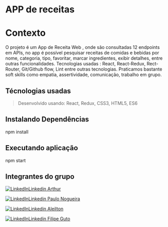# APP de receitas

# Contexto
O projeto é um App de Receita Web , onde são consultadas 12 endpoints em APIs, no app é possível pesquisar receitas de comidas e bebidas por nome, categoria, tipo, favoritar, marcar ingredientes, exibir detalhes, entre outras funcionalidades.
Tecnologias usadas : React, React-Redux, Rect-Router, Git/Github flow, Lint entre outras tecnologias.
Praticamos bastante soft skills como empatia, assertividade, comunicação, trabalho em grupo.


## Técnologias usadas

> Desenvolvido usando: React, Redux, CSS3, HTML5, ES6

## Instalando Dependências

npm install

## Executando aplicação

npm start

## Integrantes do grupo

<a href="https://www.linkedin.com/in/arthur-jr/"><img alt="LinkedIn" src="https://img.shields.io/badge/LinkedIn-0077B5?style=for-the-badge&logo=linkedin&logoColor=white" />Linkedin Arthur</a>

<a href="https://www.linkedin.com/in/paulo-rpn/"><img alt="LinkedIn" src="https://img.shields.io/badge/LinkedIn-0077B5?style=for-the-badge&logo=linkedin&logoColor=white" />Linkedin Paulo Nogueira</a>

<a href="https://www.linkedin.com/in/aleilton/"><img alt="LinkedIn" src="https://img.shields.io/badge/LinkedIn-0077B5?style=for-the-badge&logo=linkedin&logoColor=white" />Linkedin Aleilton</a>

<a href="https://www.linkedin.com/in/filipeguto/"><img alt="LinkedIn" src="https://img.shields.io/badge/LinkedIn-0077B5?style=for-the-badge&logo=linkedin&logoColor=white" />Linkedin Filipe Guto</a>




